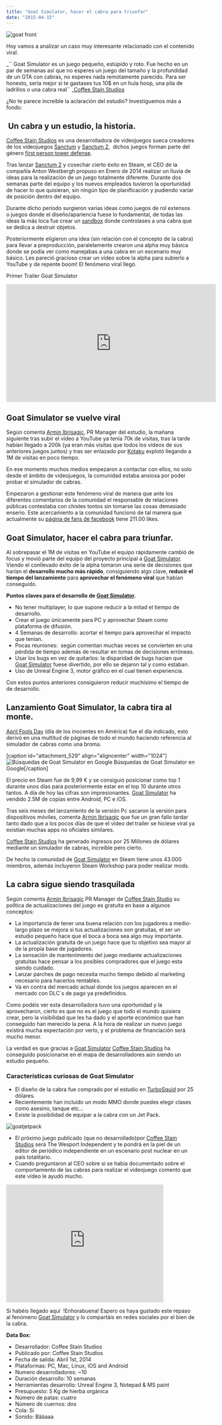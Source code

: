 ```yaml
---
title: "Goat Simulator, hacer el cabra para triunfar"
date: "2015-04-15"
---
```


![goat front](images/goat-front-1024x576.jpg)

Hoy vamos a analizar un caso muy interesante relacionado con el contenido viral.

_\`\` Goat Simulator es un juego pequeño, estúpido y roto. Fue hecho en un par de semanas así que no esperes un juego del tamaño y la profundidad de un GTA con cabras, no esperes nada remotamente parecido. Para ser honesto, sería mejor si te gastases tus 10$ en un hula hoop, una pila de ladrillos o una cabra real´´ _[Coffee Stain Studios](http://www.coffeestainstudios.com/)

¿No te parece increíble la aclaración del estudio? Investiguemos más a fondo:

##  Un cabra y un estudio, la historia.

[Coffee Stain Studios](http://www.coffeestainstudios.com/) es una desarrolladora de videojuegos sueca creadores de los videojuegos [Sanctum](http://www.coffeestainstudios.com/games/sanctum) y [Sanctum 2](http://www.coffeestainstudios.com/games/sanctum-2),  dichos juegos forman parte del género [first person tower defense](http://en.wikipedia.org/wiki/Tower_defense).

Tras lanzar [Sanctum 2](http://www.coffeestainstudios.com/games/sanctum-2) y cosechar cierto éxito en Steam, el CEO de la compañía Anton Westbergh propuso en Enero de 2014 realizar un lluvia de ideas para la realización de un juego totalmente diferente. Durante dos semanas parte del equipo y los nuevos empleados tuvieron la oportunidad de hacer lo que quisieran, sin ningún tipo de planificación y pudiendo variar de posición dentro del equipo.

Durante dicho período surgieron varias ideas como juegos de rol extensos o juegos donde el diseño/apariencia fuese lo fundamental, de todas las ideas la más loca fue crear un [sandbox](http://es.wikipedia.org/wiki/Videojuego_no_lineal) donde controlases a una cabra que se dedica a destruir objetos.

Posteriormente eligieron una idea (sin relación con el concepto de la cabra) para llevar a preproducción, paralelamente crearon una alpha muy básica donde se podía ver como manejabas a una cabra en un escenario muy básico. Les pareció gracioso crear un vídeo sobre la alpha para subierlo a YouTube y de repente boom! El fenómeno viral llegó.

Primer Trailer Goat Simulator

<iframe src="https://www.youtube.com/embed/WgTQglGvNUs" width="560" height="315" frameborder="0" allowfullscreen="allowfullscreen"></iframe>

## **Goat Simulator se vuelve viral**

Según comenta [Armin Ibrisagic](http://www.gamasutra.com/blogs/author/ArminIbrisagic/922531/), PR Manager del estudio, la mañana siguiente tras subir el vídeo a YouTube ya tenía 70k de visitas, tras la tarde habían llegado a 200k (ya eran más visitas que todos los vídeos de sus anteriores juegos juntos) y tras ser enlazado por [Kotaku](http://kotaku.com/) explotó llegando a 1M de visitas en poco tiempo.

En ese momento muchos medios empezaron a contactar con ellos, no solo desde el ámbito de videojuegos, la comunidad estaba ansiosa por poder probar el simulador de cabras.

Empezaron a gestionar este fenómeno viral de manera que ante los diferentes comentarios de la comunidad el responsable de relaciones públicas contestaba con chistes tontos sin tomarse las cosas demasiado enserio. Este acercamiento a la comunidad funcionó de tal manera que actualmente su [página de fans de facebook](https://www.facebook.com/GoatSimulator) tiene 211.00 likes.

## **Goat Simulator, hacer el cabra para triunfar.**

Al sobrepasar el 1M de visitas en YouTube el equipo rápidamente cambió de focus y movió parte del equipo del proyecto principal a [Goat Simulator](http://www.goat-simulator.com/). Viendo el conllevado éxito de la alpha tomaron una serie de decisiones que harían el **desarrollo mucho más rápido**, consiguiendo algo clave, **reducir el tiempo del lanzamiento** para **aprovechar el fenómeno viral** que habían conseguido.

**Puntos claves para el desarrollo de [Goat Simulator](http://www.goat-simulator.com/).**

- No tener multiplayer, lo que supone reducir a la mitad el tiempo de desarrollo.
- Crear el juego únicamente para PC y aprovechar Steam como plataforma de difusión.
- 4 Semanas de desarrollo: acortar el tiempo para aprovechar el impacto que tenían.
- Pocas reuniones:  según comentan muchas veces se convierten en una pérdida de tiempo además de resultar en tomas de decisiones erróneas.
- Usar los bugs en vez de quitarlos: la disparidad de bugs hacían que [Goat Simulator](http://www.goat-simulator.com/) fuese divertido, por ello se dejaron tal y como estaban.
- Uso de Unreal Engine 3, motor gráfico en el cual tienen experiencia.

Con estos puntos anteriores consiguieron reducir muchísimo el tiempo de de desarrollo.

## **Lanzamiento Goat Simulator, la cabra tira al monte.**

[April Fools Day](http://es.wikipedia.org/wiki/D%C3%ADa_de_las_bromas_de_abril) (día de los inocentes en América) fue el día indicado, esto derivó en una multitud de páginas de todo el mundo haciendo referencia al simulador de cabras como una broma.

\[caption id="attachment\_529" align="aligncenter" width="1024"\]![Búsquedas de Goat Simulator en Google](images/goat-1024x550.jpg) Búsquedas de Goat Simulator en Google\[/caption\]

El precio en Steam fue de 9,99 € y se consiguió posicionar como top 1 durante unos días para posteriormente estar en el top 10 durante otros tantos. A día de hoy las cifras son impresionantes. [Goat Simulator](http://www.goat-simulator.com/) ha vendido 2.5M de copias entre Android, PC e iOS.

Tras seis meses del lanzamiento de la versión Pc sacaron la versión para dispositivos móviles, comenta [Armin Ibrisagic](http://www.gamasutra.com/blogs/author/ArminIbrisagic/922531/) que fue un gran fallo tardar tanto dado que a los pocos días de que el vídeo del trailer se hiciese viral ya existían muchas apps no oficiales similares.

[Coffee Stain Studios](http://www.coffeestainstudios.com/) ha generado ingresos por 25 Millones de dólares mediante un simulador de cabras, increíble pero cierto.

De hecho la comunidad de [Goat Simulator](http://www.goat-simulator.com/) en Steam tiene unos 43.000 miembros, además incluyeron Steam Workshop para poder realizar mods.

## **La cabra sigue siendo trasquilada**

Según comenta [Armin Ibrisagic](http://www.gamasutra.com/blogs/author/ArminIbrisagic/922531/) PR Manager de [Coffee Stain Studio](http://www.coffeestainstudios.com/) su política de actualizaciones del juego es gratuita en base a algunos conceptos:

- La importancia de tener una buena relación con los jugadores a medio-largo plazo se mejora si tus actualizaciones son gratuitas, el ser un estudio pequeño hace que el boca a boca sea algo muy importante.
- La actualización gratuita de un juego hace que tu objetivo sea mayor al de la propia base de jugadores.
- La sensación de mantenimiento del juego mediante actualizaciones gratuitas hace pensar a los posibles compradores que el juego esta siendo cuidado.
- Lanzar parches de pago necesita mucho tiempo debido al marketing necesario para hacerlos rentables.
- Va en contra del mercado actual donde los juegos aparecen en el mercado con DLC´s de pago ya predefinidos.

Como podéis ver esta desarrolladora tuvo una oportunidad y la aprovecharon, cierto es que no es el juego que todo el mundo quisiera crear, pero la visibilidad que les ha dado y el aporte económico que han conseguido han merecido la pena. A la hora de realizar un nuevo juego existirá mucha expectación por verlo, y el problema de financiación será mucho menor.

La verdad es que gracias a [Goat Simulator](http://www.goat-simulator.com/) [Coffee Stain Studios](http://www.coffeestainstudios.com/) ha conseguido posicionarse en el mapa de desarrolladores aún siendo un estudio pequeño.

### **Características curiosas de Goat Simulator**

- El diseño de la cabra fue comprado por el estudio en [TurboSquid](http://www.turbosquid.com/) por 25 dólares.
- Recientemente han incluido un modo MMO donde puedes elegir clases como asesino, tanque etc...
- Existe la posibilidad de equipar a la cabra con un Jet Pack.

![goatjetpack](images/goatjetpack-300x169.jpg)

- El próximo juego publicado (que no desarrollado)por [Coffee Stain Studios](http://www.coffeestainstudios.com/) será The Wesport Independent y te pondrá en la piel de un editor de periódico independiente en un escenario post nuclear en un país totalitario.
- Cuando preguntaron al CEO sobre si se había documentado sobre el comportamiento de las cabras para realizar el videojuego comentó que este vídeo le ayudó mucho.

<iframe src="https://www.youtube.com/embed/Dp0Bt2cbcc8" width="420" height="315" frameborder="0" allowfullscreen="allowfullscreen"></iframe>

Si habéis llegado aquí  !Enhorabuena! Espero os haya gustado este repaso al fenómeno [Goat Simulator](http://www.goat-simulator.com/) y lo compartáis en redes sociales por el bien de la cabra.

**Data Box:**

- Desarrollador: Coffee Stain Studios
- Publicado por: Coffee Stain Studios
- Fecha de salida: Abril 1st, 2014
- Plataformas: PC, Mac, Linux, iOS and Android
- Numero desarrolladores: ~10
- Duración desarrollo: 10 semanas
- Herramientas desarrollo: Unreal Engine 3, Notepad & MS paint
- Presupuesto: 5 Kg de hierba orgánica
- Número de patas: cuatro
- Número de cuernos: dos
- Cola: Si
- Sonido: Bääaaa

